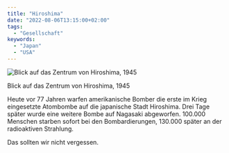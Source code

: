 ```yaml
---
title: "Hiroshima"
date: "2022-08-06T13:15:00+02:00"
tags:
  - "Gesellschaft"
keywords:
  - "Japan"
  - "USA"
---
```


![Blick auf das Zentrum von Hiroshima, 1945](/images/FA9824EF-C4E6-4890-A341-CE9A5C90F749.jpeg)

Blick auf das Zentrum von Hiroshima, 1945

Heute vor 77 Jahren warfen amerikanische Bomber die erste im Krieg eingesetzte Atombombe auf die japanische Stadt Hiroshima. Drei Tage später wurde eine weitere Bombe auf Nagasaki abgeworfen. 100.000 Menschen starben sofort bei den Bombardierungen, 130.000 später an der radioaktiven Strahlung.

Das sollten wir nicht vergessen.

